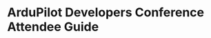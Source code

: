 <!-- ---
# https://vitepress.dev/reference/default-theme-home-page
layout: home

hero:
  name: "ArduPilot 2025 Conference"
  text: "Attendee's Guide"
  tagline: My great project tagline
  image:
    src: 'images/NewLogo.svg'
    alt: APDC 2025 logo
  actions:
    - theme: brand
      text: Markdown Examples
      link: /markdown-examples
    - theme: alt
      text: API Examples
      link: /api-examples

features:
  - title: Feature A
    details: Lorem ipsum dolor sit amet, consectetur adipiscing elit
  - title: Feature B
    details: Lorem ipsum dolor sit amet, consectetur adipiscing elit
  - title: Feature C
    details: Lorem ipsum dolor sit amet, consectetur adipiscing elit
--- -->

# ArduPilot Developers Conference Attendee Guide
